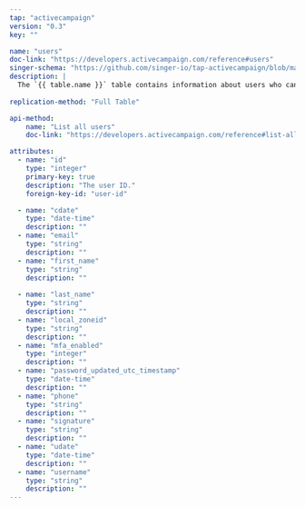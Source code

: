 ```yaml
---
tap: "activecampaign"
version: "0.3"
key: ""

name: "users"
doc-link: "https://developers.activecampaign.com/reference#users"
singer-schema: "https://github.com/singer-io/tap-activecampaign/blob/master/tap_activecampaign/schemas/users.json"
description: |
  The `{{ table.name }}` table contains information about users who can login to your {{ integration.display_name }} account.
  
replication-method: "Full Table"

api-method:
    name: "List all users"
    doc-link: "https://developers.activecampaign.com/reference#list-all-users"

attributes:
  - name: "id"
    type: "integer"
    primary-key: true
    description: "The user ID."
    foreign-key-id: "user-id"

  - name: "cdate"
    type: "date-time"
    description: ""
  - name: "email"
    type: "string"
    description: ""
  - name: "first_name"
    type: "string"
    description: ""
  
  - name: "last_name"
    type: "string"
    description: ""
  - name: "local_zoneid"
    type: "string"
    description: ""
  - name: "mfa_enabled"
    type: "integer"
    description: ""
  - name: "password_updated_utc_timestamp"
    type: "date-time"
    description: ""
  - name: "phone"
    type: "string"
    description: ""
  - name: "signature"
    type: "string"
    description: ""
  - name: "udate"
    type: "date-time"
    description: ""
  - name: "username"
    type: "string"
    description: ""
---
```

